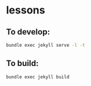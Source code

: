 # lessons

## To develop:

```bash
bundle exec jekyll serve -l -t
```

## To build:

```bash
bundle exec jekyll build
```
